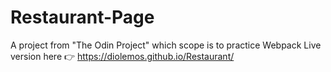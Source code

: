 # Restaurant-Page
A project from "The Odin Project" which scope is to practice Webpack 
Live version here 👉 https://diolemos.github.io/Restaurant/
